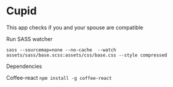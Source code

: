 # Cupid
This app checks if you and your spouse are compatible

Run SASS watcher
```
sass --sourcemap=none --no-cache  --watch assets/sass/base.scss:assets/css/base.css --style compressed
```

Dependencies

Coffee-react
``` npm install -g coffee-react ```
